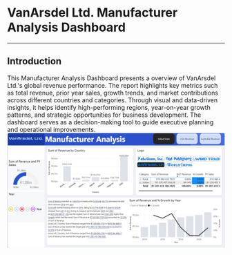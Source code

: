 # VanArsdel Ltd. Manufacturer Analysis Dashboard
---
## Introduction 

This Manufacturer Analysis Dashboard presents a overview of VanArsdel Ltd.'s global revenue performance. 
The report highlights key metrics such as total revenue, prior year sales, growth trends, and market contributions across different countries and categories. 
Through visual and data-driven insights, it helps identify high-performing regions, year-on-year growth patterns, and strategic opportunities for business development. 
The dashboard serves as a decision-making tool to guide executive planning and operational improvements.
![Dashboard](Dashboard.png)
